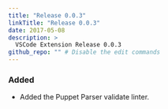 ```yaml
---
title: "Release 0.0.3"
linkTitle: "Release 0.0.3"
date: 2017-05-08
description: >
  VSCode Extension Release 0.0.3
github_repo: "" # Disable the edit commands
---
```


### Added

- Added the Puppet Parser validate linter.
